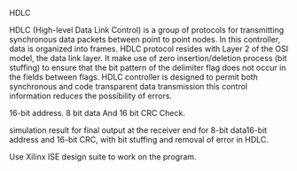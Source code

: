 
HDLC

HDLC (High-level Data Link Control) is a group of protocols for transmitting synchronous data packets between point to point nodes. 
In this controller, data is organized into frames. 
HDLC protocol resides with Layer 2 of the OSI model, the data link layer. 
It make use of zero insertion/deletion process (bit stuffing) to ensure that the bit pattern of the delimiter flag does not occur in the fields between flags.
HDLC controller is designed to permit both synchronous and code transparent data transmission this control information reduces the possibility of errors.

16-bit address.
8 bit data 
And 16 bit CRC Check.

simulation result for final output at the receiver end for 8-bit data16-bit address and 16-bit CRC, with bit stuffing and removal of error in HDLC.

Use Xilinx ISE design suite to work on the program.
